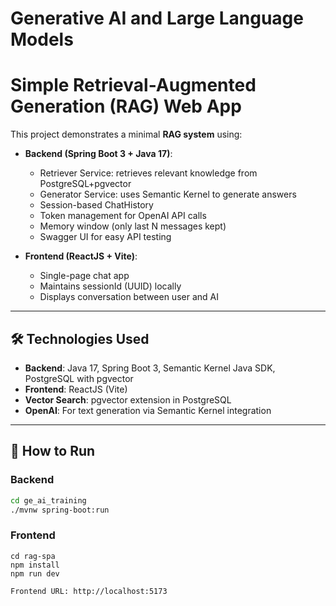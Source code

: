 # Generative AI and Large Language Models

# Simple Retrieval-Augmented Generation (RAG) Web App

This project demonstrates a minimal **RAG system** using:

- **Backend (Spring Boot 3 + Java 17)**:
    - Retriever Service: retrieves relevant knowledge from PostgreSQL+pgvector
    - Generator Service: uses Semantic Kernel to generate answers
    - Session-based ChatHistory
    - Token management for OpenAI API calls
    - Memory window (only last N messages kept)
    - Swagger UI for easy API testing

- **Frontend (ReactJS + Vite)**:
    - Single-page chat app
    - Maintains sessionId (UUID) locally
    - Displays conversation between user and AI

---

## 🛠 Technologies Used
- **Backend**: Java 17, Spring Boot 3, Semantic Kernel Java SDK, PostgreSQL with pgvector
- **Frontend**: ReactJS (Vite)
- **Vector Search**: pgvector extension in PostgreSQL
- **OpenAI**: For text generation via Semantic Kernel integration

---

## 🚀 How to Run

### Backend
```bash
cd ge_ai_training
./mvnw spring-boot:run
```
### Frontend
````shell
cd rag-spa
npm install
npm run dev

Frontend URL: http://localhost:5173
````

